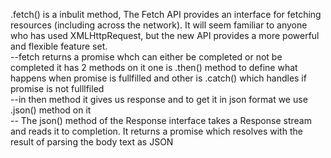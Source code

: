 .fetch() is a inbulit method, The Fetch API provides an interface for fetching resources (including across the network). It will seem familiar to anyone who has used XMLHttpRequest, but the new API provides a more powerful and flexible feature set.<br/>
--fetch returns a promise whch can either be completed or not be completed it has 2 methods on it one is .then() method to define what happens when promise is fullfilled and other is .catch() which handles if promise is not fulllfiled <br/>
--in then method it gives us response and to get it in json format  we use .json() method on it <br/>
-- The json() method of the Response interface takes a Response stream and reads it to completion. It returns a promise which resolves with the result of parsing the body text as JSON
